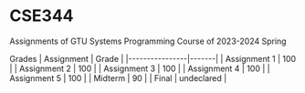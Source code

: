 # CSE344
Assignments of GTU Systems Programming Course of 2023-2024 Spring

Grades
| Assignment     | Grade |
|----------------|-------|
| Assignment 1   |  100  |
| Assignment 2   |  100  |
| Assignment 3   |  100  |
| Assignment 4   |  100  |
| Assignment 5   |  100  |
| Midterm        |   90  |
| Final          |  undeclared  |
